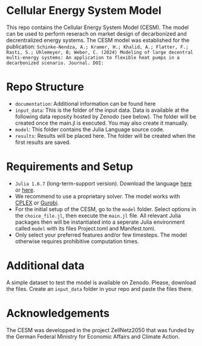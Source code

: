 # Cellular Energy System Model 
This repo contains the Cellular Energy System Model (CESM). The model can be used to perform reserach on market design of decarbonized and decrentralized energy systems.
The CESM model was established for the publication: 
```Schinke-Nendza, A.; Kramer, H.; Khalid, A.; Flatter, F.; Rasti, S.; Uhlemeyer, B; Weber, C. (2024) Modeling of large decentral multi-energy systems: An application to flexible heat pumps in a decarbonized scenario. Journal. DOI:```


# Repo Structure
* ```documentation```: Additional information can be found here 
* ```input_data```: This is the folder of the input data. Data is available at the following data reposity hosted by Zenodo (see below). The folder will be created once the main.jl is executed. You may also create it manually.
* ```model```: This folder contains the Julia Language source code.
* ```results```: Results will be placed here. The folder will be created when the first results are saved.


# Requirements and Setup
* ```Julia 1.6.7``` (long-term-support version). Download the language [here](https://julialang.org/downloads/) or [here](https://julialang.org/downloads/oldreleases/).
* We recommend to use a proprietary solver. The model works with [CPLEX](https://www.ibm.com/products/ilog-cplex-optimization-studio/cplex-optimizer) or [Gurobi](https://www.gurobi.com/solutions/gurobi-optimizer/).
* For the initial setup of the CESM, go to the ```model``` folder. Select options in the ```choice_file.jl```, then execute the ```main.jl``` file. All relevant Julia packages then will be instantiated into a seperate Julia environment called ```model``` with its files Project.toml and Manifest.toml.
* Only select your preferred features and/or few timesteps. The model otherwise requires prohibitive computation times. 


# Additional data
A simple dataset to test the model is available on Zenodo. Please, download the files. Create an ```input_data``` folder in your repo and paste the files there.


# Acknowledgements
The CESM was developped in the project ZellNetz2050 that was funded by the German Federal Ministry for Economic Affairs and Climate Action.  